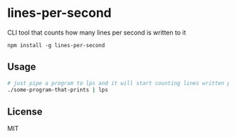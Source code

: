 # lines-per-second

CLI tool that counts how many lines per second is written to it

```
npm install -g lines-per-second
```

## Usage

``` sh
# just pipe a program to lps and it will start counting lines written per second
./some-program-that-prints | lps
```

## License

MIT
